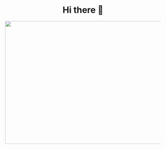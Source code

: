 <div align="center">
  <h1>Hi there 👋</h1>
  <img src="https://media.giphy.com/media/JIX9t2j0ZTN9S/giphy.gif" width="600" height="400"/>
</div>

<!--
**AlinaKhairullina/AlinaKhairullina** is a ✨ _special_ ✨ repository because its `README.md` (this file) appears on your GitHub profile.

Here are some ideas to get you started:

- 🔭 I’m currently working on ...
- 🌱 I’m currently learning ...
- 👯 I’m looking to collaborate on ...
- 🤔 I’m looking for help with ...
- 💬 Ask me about ...
- 📫 How to reach me: ...
- 😄 Pronouns: ...
- ⚡ Fun fact: ...
-->
